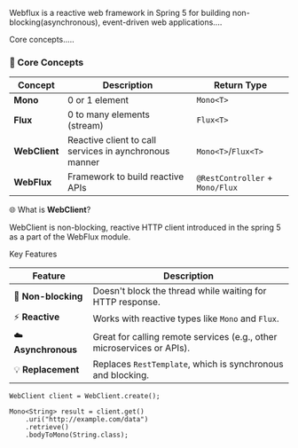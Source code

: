 
Webflux is a reactive web framework in Spring 5 for building non-blocking(asynchronous), event-driven web applications....

Core concepts.....


### 🔑 Core Concepts

| Concept       | Description                                            | Return Type                     |
| ------------- | ------------------------------------------------------ | ------------------------------- |
| **Mono**      | 0 or 1 element                                         | `Mono<T>`                       |
| **Flux**      | 0 to many elements (stream)                            | `Flux<T>`                       |
| **WebClient** | Reactive client to call services in aynchronous manner | `Mono<T>`/`Flux<T>`             |
| **WebFlux**   | Framework to build reactive APIs                       | `@RestController` + `Mono/Flux` |


🌐 What is **WebClient**?

WebClient is non-blocking, reactive HTTP client introduced in the spring 5 as a part of the WebFlux module. 

Key Features

| Feature             | Description                                                            |
| ------------------- | ---------------------------------------------------------------------- |
| 🧵 **Non-blocking** | Doesn't block the thread while waiting for HTTP response.              |
| ⚡ **Reactive**      | Works with reactive types like `Mono` and `Flux`.                      |
| ☁️ **Asynchronous** | Great for calling remote services (e.g., other microservices or APIs). |
| 💡 **Replacement**  | Replaces `RestTemplate`, which is synchronous and blocking.            |

```
WebClient client = WebClient.create();

Mono<String> result = client.get()
    .uri("http://example.com/data")
    .retrieve()
    .bodyToMono(String.class);


```
